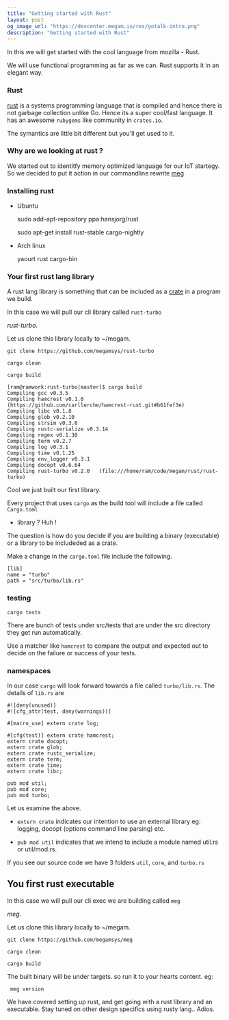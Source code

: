 ```yaml
---
title: "Getting started with Rust"
layout: post
og_image_url: "https://devcenter.megam.io/res/gotalk-intro.png"
description: "Getting started with Rust"
---
```


In this we will get started with the cool language from mozilla - Rust.

We will use functional programming as far as we can. Rust supports it in an elegant way.

### Rust

[rust](http://www.rust-lang.org/) is a systems programming language that is compiled and hence there is not garbage collection unlike Go. Hence its a super cool/fast language. It has an awesome `rubygems` like community in `crates.io`.

The symantics are little bit different but you'll get used to it.

### Why are we looking at rust ?

We started out to identitfy memory optimized language for our IoT startegy. So we decided to put it action in our commandline rewrite [meg](https://github.com/megamsys/meg.git)

### Installing rust

* Ubuntu

    sudo add-apt-repository ppa:hansjorg/rust

 	sudo apt-get install rust-stable cargo-nightly

* Arch linux

    yaourt rust cargo-bin

### Your first rust lang library

A rust lang library is something that can be included as a [crate](https://crates.io) in a program we build.

In this case we will pull our cli library called `rust-turbo`

*rust-turbo*.

Let us clone this library locally to ~/megam.

    git clone https://github.com/megamsys/rust-turbo

	cargo clean

    cargo build

    [ram@ramwork:rust-turbo|master]$ cargo build
   	Compiling gcc v0.3.5
   	Compiling hamcrest v0.1.0 		(https://github.com/carllerche/hamcrest-rust.git#b61fef3e)
	Compiling libc v0.1.8
    Compiling glob v0.2.10
    Compiling strsim v0.3.0
    Compiling rustc-serialize v0.3.14
    Compiling regex v0.1.30
    Compiling term v0.2.7
    Compiling log v0.3.1
    Compiling time v0.1.25
    Compiling env_logger v0.3.1
    Compiling docopt v0.6.64
    Compiling rust-turbo v0.2.0   (file:///home/ram/code/megam/rust/rust-turbo)

Cool we just built our first library.

Every project that uses `cargo` as the build tool will include a file called `Cargo.toml`

* library ? Huh !

The question is how do you decide if you are building a binary (executable) or a library to be includeded as a crate.

Make a change in the `cargo.toml` file include the following.

    [lib]
    name = "turbo"
    path = "src/turbo/lib.rs"


### testing


    cargo tests

There are bunch of tests under src/tests that are under the src directory they get run automatically.

Use a matcher like `hamcrest` to compare the output and expected out to decide on the failure or success of your tests.


### namespaces

In our case `cargo` will look forward towards a file called `turbo/lib.rs`. The details of `lib.rs` are

    #![deny(unused)]
    #![cfg_attr(test, deny(warnings))]

    #[macro_use] extern crate log;

    #[cfg(test)] extern crate hamcrest;
    extern crate docopt;
    extern crate glob;
    extern crate rustc_serialize;
    extern crate term;
    extern crate time;
    extern crate libc;

    pub mod util;
    pub mod core;
    pub mod turbo;

Let us examine the above.

* `extern crate` indicates our intention to use an external library eg: logging, docopt (options command line parsing) etc.

* `pub mod util` indicates that we intend to include a module named util.rs or util/mod.rs.

If you see our source code we have 3 folders `util`, `core`, and `turbo.rs`

## You first rust executable


In this case we will pull our cli exec we are building called `meg`

*meg*.

 Let us clone this library locally to ~/megam.

    git clone https://github.com/megamsys/meg

	cargo clean

    cargo build

 The built binary will be under targets. so run it to your hearts content. eg:

 	 meg version

We have covered setting up rust, and get going with a rust library and an executable. Stay tuned on other design specifics using rusty lang.. Adios.
